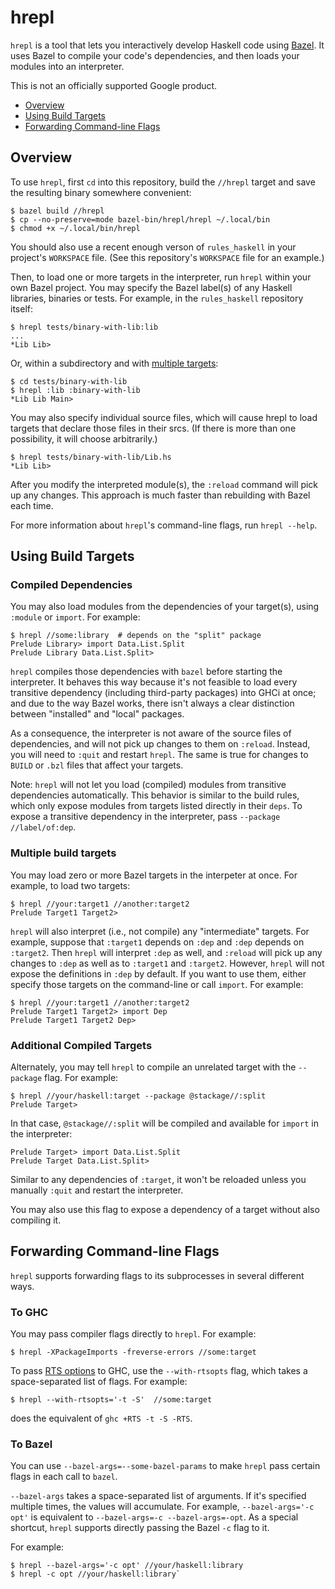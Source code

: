 # hrepl

`hrepl` is a tool that lets you interactively develop Haskell code using
[Bazel](https://haskell.build).  It uses Bazel to compile your code's
dependencies, and then loads your modules into an interpreter.

This is not an officially supported Google product.

- [Overview](#overview)
- [Using Build Targets](#using-build-targets)
- [Forwarding Command-line Flags](#forwarding-command-line-flags)

## Overview

To use `hrepl`, first `cd` into this repository, build the `//hrepl` target and
save the resulting binary somewhere convenient:

```shell
$ bazel build //hrepl
$ cp --no-preserve=mode bazel-bin/hrepl/hrepl ~/.local/bin
$ chmod +x ~/.local/bin/hrepl
```

You should also use a recent enough verson of `rules_haskell` in your
project's `WORKSPACE` file.  (See this repository's `WORKSPACE` file for an
example.)

Then, to load one or more targets in the interpreter, run `hrepl` within
your own Bazel project.  You may specify the Bazel label(s) of any Haskell libraries,
binaries or tests. For example, in the `rules_haskell` repository itself:

```shell
$ hrepl tests/binary-with-lib:lib
...
*Lib Lib>
```

Or, within a subdirectory and with [multiple targets](#multiple-build-targets):

```shell
$ cd tests/binary-with-lib
$ hrepl :lib :binary-with-lib
*Lib Lib Main>
```

You may also specify individual source files, which will cause hrepl to load
targets that declare those files in their srcs. (If there is more than one
possibility, it will choose arbitrarily.)

```shell
$ hrepl tests/binary-with-lib/Lib.hs
*Lib Lib>
```

After you modify the interpreted module(s), the `:reload` command will pick up
any changes. This approach is much faster than rebuilding with Bazel each time.

For more information about `hrepl`'s command-line flags, run `hrepl --help`.

## Using Build Targets

### Compiled Dependencies

You may also load modules from the dependencies of your target(s), using
`:module` or `import`. For example:

```shell
$ hrepl //some:library  # depends on the "split" package
Prelude Library> import Data.List.Split
Prelude Library Data.List.Split>
```

`hrepl` compiles those dependencies with `bazel` before starting the
interpreter. It behaves this way because it's not feasible to load every
transitive dependency (including third-party packages) into GHCi at once; and
due to the way Bazel works, there isn't always a clear distinction between
"installed" and "local" packages.

As a consequence, the interpreter is not aware of the source files of
dependencies, and will not pick up changes to them on `:reload`. Instead, you
will need to `:quit` and restart `hrepl`. The same is true for changes to
`BUILD` or `.bzl` files that affect your targets.

Note: `hrepl` will not let you load (compiled) modules from transitive dependencies
automatically. This behavior is similar to the build rules, which only expose
modules from targets listed directly in their `deps`.  To expose a transitive
dependency in the interpreter, pass `--package //label/of:dep`.

### Multiple build targets

You may load zero or more Bazel targets in the interpeter at once. For example,
to load two targets:

```shell
$ hrepl //your:target1 //another:target2
Prelude Target1 Target2>
```

`hrepl` will also interpret (i.e., not compile) any "intermediate" targets. For
example, suppose that `:target1` depends on `:dep` and `:dep` depends on
`:target2`. Then `hrepl` will interpret `:dep` as well, and `:reload` will pick
up any changes to `:dep` as well as to `:target1` and `:target2`. However,
`hrepl` will not expose the definitions in `:dep` by default. If you want to use
them, either specify those targets on the command-line or call `import`. For
example:

```shell
$ hrepl //your:target1 //another:target2
Prelude Target1 Target2> import Dep
Prelude Target1 Target2 Dep>
```

### Additional Compiled Targets

Alternately, you may tell `hrepl` to compile an unrelated target with the
`--package` flag. For example:

```shell
$ hrepl //your/haskell:target --package @stackage//:split
Prelude Target>
```

In that case, `@stackage//:split` will be compiled and available for
`import` in the interpreter:

```shell
Prelude Target> import Data.List.Split
Prelude Target Data.List.Split>
```

Similar to any dependencies of `:target`, it won't be reloaded unless you
manually `:quit` and restart the interpreter.

You may also use this flag to expose a dependency of a target without also compiling it.

## Forwarding Command-line Flags

`hrepl` supports forwarding flags to its subprocesses in several different ways.

### To GHC

You may pass compiler flags directly to `hrepl`. For example:

```
$ hrepl -XPackageImports -freverse-errors //some:target
```

To pass [RTS options] to GHC, use the `--with-rtsopts` flag, which takes a
space-separated list of flags. For example:

```shell
$ hrepl --with-rtsopts='-t -S'  //some:target
```

does the equivalent of `ghc +RTS -t -S -RTS`.

[RTS options]: https://downloads.haskell.org/~ghc/latest/docs/html/users_guide/runtime_control.html#setting-rts-options-on-the-command-line

### To Bazel

You can use `--bazel-args=--some-bazel-params` to make `hrepl` pass certain
flags in each call to `bazel`.

`--bazel-args` takes a space-separated list of arguments. If it's specified
multiple times, the values will accumulate. For example, `--bazel-args='-c opt'`
is equivalent to `--bazel-args=-c --bazel-args=-opt`. As a special shortcut,
`hrepl` supports directly passing the Bazel `-c` flag to it.

For example:

```shell
$ hrepl --bazel-args='-c opt' //your/haskell:library
$ hrepl -c opt //your/haskell:library`
```
